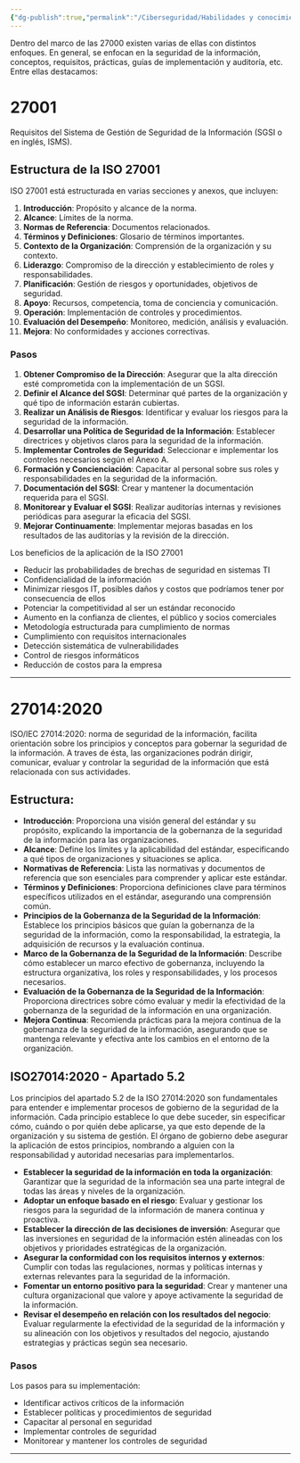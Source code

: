 ```yaml
---
{"dg-publish":true,"permalink":"/Ciberseguridad/Habilidades y conocimientos básicos/Normativas y Estándares/ISO 27000/"}
---
```


Dentro del marco de las 27000 existen varias de ellas con distintos enfoques. En general, se enfocan en la seguridad de la información, conceptos, requisitos, prácticas, guías de implementación y auditoría, etc. Entre ellas destacamos:

# 27001

Requisitos del Sistema de Gestión de Seguridad de la Información (SGSI o en inglés, ISMS).
## Estructura de la ISO 27001

ISO 27001 está estructurada en varias secciones y anexos, que incluyen:
1. **Introducción**: Propósito y alcance de la norma.
2. **Alcance**: Límites de la norma.
3. **Normas de Referencia**: Documentos relacionados.
4. **Términos y Definiciones**: Glosario de términos importantes.
5. **Contexto de la Organización**: Comprensión de la organización y su contexto.
6. **Liderazgo**: Compromiso de la dirección y establecimiento de roles y responsabilidades.
7. **Planificación**: Gestión de riesgos y oportunidades, objetivos de seguridad.
8. **Apoyo**: Recursos, competencia, toma de conciencia y comunicación.
9. **Operación**: Implementación de controles y procedimientos.
10. **Evaluación del Desempeño**: Monitoreo, medición, análisis y evaluación.
11. **Mejora**: No conformidades y acciones correctivas.

### Pasos

1. **Obtener Compromiso de la Dirección**: Asegurar que la alta dirección esté comprometida con la implementación de un SGSI.    
2. **Definir el Alcance del SGSI**: Determinar qué partes de la organización y qué tipo de información estarán cubiertas.    
3. **Realizar un Análisis de Riesgos**: Identificar y evaluar los riesgos para la seguridad de la información.    
4. **Desarrollar una Política de Seguridad de la Información**: Establecer directrices y objetivos claros para la seguridad de la información.
5. **Implementar Controles de Seguridad**: Seleccionar e implementar los controles necesarios según el Anexo A.    
6. **Formación y Concienciación**: Capacitar al personal sobre sus roles y responsabilidades en la seguridad de la información.
7. **Documentación del SGSI**: Crear y mantener la documentación requerida para el SGSI.    
8. **Monitorear y Evaluar el SGSI**: Realizar auditorías internas y revisiones periódicas para asegurar la eficacia del SGSI.    
9. **Mejorar Continuamente**: Implementar mejoras basadas en los resultados de las auditorías y la revisión de la dirección.

Los beneficios de la aplicación de la ISO 27001
- Reducir las probabilidades de brechas de seguridad en sistemas TI
- Confidencialidad de la información
- Minimizar riesgos IT, posibles daños y costos que podríamos tener por consecuencia de ellos
- Potenciar la competitividad al ser un estándar reconocido
- Aumento en la confianza de clientes, el público y socios comerciales
- Metodología estructurada para cumplimiento de normas
- Cumplimiento con requisitos internacionales
- Detección sistemática de vulnerabilidades
- Control de riesgos informáticos
- Reducción de costos para la empresa

---
# 27014:2020

ISO/IEC 27014:2020: norma de seguridad de la información, facilita orientación sobre los principios y conceptos para gobernar la seguridad de la información. A traves de ésta, las organizaciones podrán dirigir, comunicar, evaluar y controlar la seguridad de la información que está relacionada con sus actividades.

## Estructura: 
- **Introducción**: Proporciona una visión general del estándar y su propósito, explicando la importancia de la gobernanza de la seguridad de la información para las organizaciones.
- **Alcance**: Define los límites y la aplicabilidad del estándar, especificando a qué tipos de organizaciones y situaciones se aplica.    
- **Normativas de Referencia**: Lista las normativas y documentos de referencia que son esenciales para comprender y aplicar este estándar.
- **Términos y Definiciones**: Proporciona definiciones clave para términos específicos utilizados en el estándar, asegurando una comprensión común.
- **Principios de la Gobernanza de la Seguridad de la Información**: Establece los principios básicos que guían la gobernanza de la seguridad de la información, como la responsabilidad, la estrategia, la adquisición de recursos y la evaluación continua.
- **Marco de la Gobernanza de la Seguridad de la Información**: Describe cómo establecer un marco efectivo de gobernanza, incluyendo la estructura organizativa, los roles y responsabilidades, y los procesos necesarios.
- **Evaluación de la Gobernanza de la Seguridad de la Información**: Proporciona directrices sobre cómo evaluar y medir la efectividad de la gobernanza de la seguridad de la información en una organización.
- **Mejora Continua**: Recomienda prácticas para la mejora continua de la gobernanza de la seguridad de la información, asegurando que se mantenga relevante y efectiva ante los cambios en el entorno de la organización.

## ISO27014:2020 - Apartado 5.2

Los principios del apartado 5.2 de la ISO 27014:2020 son fundamentales para entender e implementar procesos de gobierno de la seguridad de la información. Cada principio establece lo que debe suceder, sin especificar cómo, cuándo o por quién debe aplicarse, ya que esto depende de la organización y su sistema de gestión. El órgano de gobierno debe asegurar la aplicación de estos principios, nombrando a alguien con la responsabilidad y autoridad necesarias para implementarlos.
- **Establecer la seguridad de la información en toda la organización**: Garantizar que la seguridad de la información sea una parte integral de todas las áreas y niveles de la organización. 
- **Adoptar un enfoque basado en el riesgo**: Evaluar y gestionar los riesgos para la seguridad de la información de manera continua y proactiva.
- **Establecer la dirección de las decisiones de inversión**: Asegurar que las inversiones en seguridad de la información estén alineadas con los objetivos y prioridades estratégicas de la organización.
- **Asegurar la conformidad con los requisitos internos y externos**: Cumplir con todas las regulaciones, normas y políticas internas y externas relevantes para la seguridad de la información.
- **Fomentar un entorno positivo para la seguridad**: Crear y mantener una cultura organizacional que valore y apoye activamente la seguridad de la información.
- **Revisar el desempeño en relación con los resultados del negocio**: Evaluar regularmente la efectividad de la seguridad de la información y su alineación con los objetivos y resultados del negocio, ajustando estrategias y prácticas según sea necesario.

### Pasos
Los pasos para su implementación:
- Identificar activos críticos de la información
- Establecer políticas y procedimientos de seguridad
- Capacitar al personal en seguridad
- Implementar controles de seguridad
- Monitorear y mantener los controles de seguridad

---
